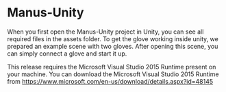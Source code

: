 # Manus-Unity

When you first open the Manus-Unity project in Unity, you can see all required files in the assets folder.
To get the glove working inside unity, we prepared an example scene with two gloves. After opening this scene,
you can simply connect a glove and start it up.

This release requires the Microsoft Visual Studio 2015 Runtime present on your machine.
You can download the Microsoft Visual Studio 2015 Runtime from
https://www.microsoft.com/en-us/download/details.aspx?id=48145
